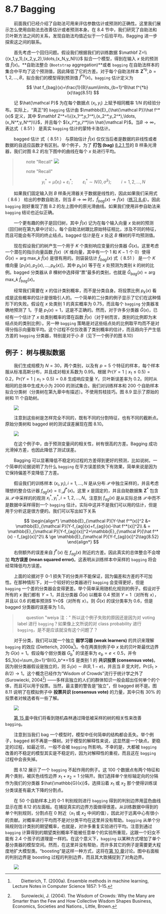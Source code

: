 # 8.7 Bagging

<style>p{text-indent:2em;2}</style>

前面我们已经介绍了自助法可用来评估参数估计或预测的正确性。这里我们展示怎么使用自助法去改善估计或者预测本身。在 8.4 节中，我们研究了自助法和贝叶斯方法之间的关系，发现自助法均值近似于一个后验平均，Bagging 进一步探索这之间的联系。

首先考虑一个回归问题。假设我们根据我们的训练数据 $\mathbf Z=\\{(x_1,y_1),(x_2,y_2),\ldots,(x_N,y_N)\\}$ 拟合一个模型，得到在输入 $x$ 处的预测值 $\hat f(x)$。**自助法整合 (`Bootstrap` aggregation)**或者 `bagging` 在自助法样本的集合中平均了这个预测值，因此降低了它的方差。对于每个自助法样本 $\mathbf Z^{*b},b=1,2,\ldots,B$，拟合我们的模型得到预测值 $\hat f^{*b}(x)$。`bagging` 估计定义为


$$
\hat f_{bag}(x)=\frac{1}{B}\sum\limits_{b=1}^B\hat f^{*b}(x)\tag{8.51} 
$$

记 $\hat{\mathcal P}$ 为在每个数据点 $(x_i,y_i)$ 上赋予相同概率 $1/N$ 的经验分布。实际上，“真正”的 `bagging` 估计由 $\mathbb{E}_{\hat{\mathcal P}}\hat f^*(x)$ 定义，其中 $\mathbf Z^*=\\{(x_1^*,y_1^*),(x_2^*,y_2^*),\ldots,(x_N^*,y_N^*)\\}$，并且每个 $(x_i^*,y_i^*)\in \hat{\mathcal P}$。当$B\rightarrow \infty$，表达式（ 8.51 ） 是真实 `bagging` 估计的蒙特卡洛估计。

bagged 估计 式（ 8.51 ） 与原始估计 $\hat f(x)$ 仅仅当后者是数据的非线性或者数据的自适应函数才有区别。举个例子，为了 **打包 (bag)** [8.2.1 节](8.2-The-`Bootstrap`-and-Maximum-Likelihood-Methods/index.html)的 B 样条光滑器，我们对图 8.2 的左下图中的曲线在每个 $x$ 处进行平均。

> note "Recall"
    ![](../img/08/fig8.2.png)
>
> note "Recall"
>    
>$$
    y_i^*=\hat\mu(x_i)+\varepsilon_i^*;\qquad \varepsilon_i^*\sim N(0,\hat\sigma^2);\qquad i=1,2,\ldots,N\tag{8.6}     
>$$

如果我们固定输入则 $B$ 样条光滑器关于数据是线性的，因此如果我们采用式（ 8.6 ） 给出的参数自助法，则当 $B\rightarrow \infty$ 时，$\hat f_{bag}(x)\rightarrow \hat f(x)$（[练习 8.4](https://github.com/szcf-weiya/ESL-CN/issues/146)）。因此 `bagging` 刚好重现了图 8.2 的左上图中的原光滑曲线。如果我们使用非参自助法来 `bagging` 结论也近似正确。

一个更有趣的例子是回归树，其中 $\hat f(x)$ 记为在每个输入向量 $x$ 处树的预测（回归树在第九章中讨论）。每个自助法树跟比原始特征相比，涉及不同的特征，而且可能会有不同的终止结点。bagged 估计是在 $x$ 处这 $B$ 棵树的平均预测值。

现在假设我们的树产生一个用于 $K$ 个类别响应变量的分类器 $\hat G(x)$。这里考虑一个潜在的指示向量函数 $\hat f(x)$（$K$ 维向量，其中有一个 $1$ 和 $K-1$ 个 $0$）使得 $\hat G(x)=\mathrm{arg \; max}\_k\;\hat f(x)$ 是很有用的。则袋装估计 $\hat f_{bag}(x)$ 式（ 8.51 ） 是一个 $K$ 维向量 $[p_1(x),p_2(x),\ldots,p_K(x)]$，其中 $p_k(x)$ 等于在 $x$ 处预测为类别 $k$ 的树的比例。bagged 分类器从 $B$ 棵树中选择得“票”最多的类别，也就是 $\hat G_{bag}(x)=\mathrm{arg \; max}\_k\; \hat f_{bag}(x)$。

经常我们需要在 $x$ 的估计类别概率，而不是分类自身。将投票比例 $p_k(x)$ 看成是这些概率的估计是很吸引人的。一个简单的二分类的例子显示了它们在这种情形下的失败。假设在 $x$ 处类别 $1$ 的真实概率为 $0.75$，而且每个 `bagging` 分类器准确地预测了 $1$。于是 $p_1(x)=1$，这是不正确的。然而，对于许多分类器 $\hat G(x)$，已经有一个估计了 $x$ 处类别概率的潜在函数 $\hat f(x)$（对于树而言，类别的比例即为末结点处的类别比例）。另一种 `bagging` 策略是对这些结点处的比例取平均而不是对得分指示向量取平均。这个过程不仅仅改善了类别概率的估计，而且趋向于产生低方差的 `bagging` 分类器，特别是对于小 $B$（见下一个例子的图 8.10）

## 例子： 树与模拟数据

我们生成规模为 $N=30$，两个类别，以及有 $p=5$ 个特征的样本，每个样本服从标准高斯分布，并且成对相关系数为 $0.95$。根据 $\mathrm{Pr}(Y=1\mid x_1\le 0.5)=0.2$，$\mathrm{Pr}(Y=1\mid x_1> 0.5)=0.8$ 生成响应变量 $Y$。贝叶斯误差率为 $0.2$。同时从相同的总体中生成大小为 $2000$ 的测试集合。我们对训练样本和 $200$ 个自助样本拟合分类树（分类树在第九章中有描述）。不使用剪枝技巧。图 8.9 显示了原始的树和 $11$ 个自助树。

![](../img/08/fig8.9.png)

注意到这些树是怎样完全不同的，既有不同的分割特征，也有不同的截断点。原始分类树和 bagged 树的测试误差展现在图 8.10。

![](../img/08/fig8.10.png)

在这个例子中，由于预测变量间的相关性，树有很高的方差。Bagging 成功光滑掉方差，也因此降低了测试误差。

Bagging 可以显著降低不稳定的过程的方差得到更好的预测，比如说树。一个简单的论据说明了为什么 `bagging` 在平方误差损失下有效果，简单来说是因为它保持偏差不变降低了方差。

假设我们的训练样本 $(x_i, y_i),i=1,\ldots,N$ 是从分布 $\mathcal P$ 中独立采样的，并且考虑理想的整合估计器 $f_{ag}(x)=\mathbb{E}_{\mathcal P}\hat f^* (x)$。这里 $x$ 是固定的，并且自助数据集 $\mathbf Z^*$ 包含从 $\mathcal P$ 中采样的的观测 $x_i^*, y_i^*, i=1,2,\ldots, N$。注意到 $f_{ag}(x)$ 是从实际总体 $\mathcal P$ 中而不是数据中采样得到一个 `bagging` 估计。实际中这并不是我们可以用的估计，但是用于分析这是很方便的。我们可以写出如下关系


$$
\begin{align*}
\mathbb{E}_{\mathcal P}[Y-\hat f^*(x)]^2 &= \mathbb{E}_{\mathcal P}[Y-f_{ag}(x)+f_{ag}(x)-\hat f^*(x)]^2\\
& = \mathbb{E}_{\mathcal P}[Y-f_{ag}(x)]^2+\mathbb{E}_{\mathcal P}[\hat f^*(x) - f_{ag}(x)]^2\\
& \ge \mathbb{E}_{\mathcal P}[Y-f_{ag}(x)]^2\tag{8.52}
\end{align*}
$$

右侧额外的误差来自 $\hat f^*(x)$ 在 $f_{ag}(x)$ 附近的方差。因此真实的总体整合不会增加 **均方误差 (mean squared error)**。这表明从训练样本中采样的 `bagging` 将会经常降低均方误差。

上面的论据对于 0-1 损失下的分类并不能保证，因为偏差和方差的不可加性。在那种情形下，对一个较好的分类器进行 `bagging` 会变得更好，但是 `bagging` 一个差的分类器会变得更差。举个简单采用随机化规则的例子。假设对于所有的 $x$ 我们都有 $Y=1$，并且分类器 $\hat G(x)$ 以概率 $0.4$ 预测 $Y=1$（对所有 $x$），并且以 $0.6$ 的概率预测$ Y=0$（对所有 $x$）。则 $\hat G(x)$ 的误分类率为 $0.6$，但是 bagged 分类器的误差率为 $1.0$。

> question "weiya 注："
    所以这个例子失败的原因还是因为对 voting label 进行 `bagging`？如果像上文所说的对 class probability 进行 `bagging`，是不是应该就没有这个问题了？

对于分类，我们可以就一个独立 **弱学习器 (weak learners)** 的共识来理解 `bagging` 的效应 (Dietterich, 2000a[^1])。令在两类别例子中 $x$ 处的贝叶斯最优边界为 $G(x)=1$。假设每个弱分类器 $G_b^*$ 的误差率为 $e_b=e<0.5$，并令 $S_1(x)=\sum_{b=1}^BI(G_b^*=1)$ 是类别 $1$ 的 **共识投票 (consensus vote)**。因为弱分类器假设是独立的，则 $S_1(x)\sim B(B, 1-e)$，并且当 $B$ 变大时，$\mathrm{Pr}(S_1>B/2)\rightarrow 1$。这个概念已经作为“Wisdom of Crowds”流行于统计学之外了 (Surowiecki, 2004[^2]) ——多样且独立的人们的群体知识一般会超出任何单个的个体，而且可以用于投票。当然，最主要的警告是“独立”，但 bagged 树不是。图 8.11 说明了在模拟例子中 **投票共识 (consensus vote)** 的力量，其中只有 $30\%$ 的投票者对候选者有一些了解。

![](../img/08/fig8.11.png)

[第 15 章](../15-Random-Forests/15.1-Introduction/index.html)中我们将看到随机森林通过降低被采样的树的相关性来改善`bagging`。

注意到当我们 bag 一个模型时，模型中任何简单的结构都会丢失。举个例子，bagged 树不再是一棵树。对于模型的解释性来说，这显然是一个缺点。更稳定的过程，如最近邻，一般不会被 `bagging` 所影响。不幸的是，大都被 `bagging` 改善的不稳定的模型其实是不稳定的，因为对解释性的重视，而且这在 `bagging` 过程中会丧失掉。

图 8.12 展示了一个 `bagging` 不起作用的例子。这 100 个数据点有两个特征和两个类别，被灰色线性边界 $x_1+x_2=1$ 分隔开。我们选择单个坐标轴定向的分隔作为我们的分类器 $\hat{\mathbb{G}(x)}$，选择沿着 $x_1$ 或 $x_2$ 那个使得训练误分类误差有最大下降的分割点。

在 50 个自助样本上的 0-1 判别规则进行 `bagging` 得到的判别边界用蓝色曲线显示在图 8.12 的左面板。在捕捉真实的边界方面做得很差。从训练数据中得到的单个判别规则，分割点在 0 附近（$x_1$ 或 $x_2$ 中间的值），因此对于远离中心有很小的贡献。对概率进行平均而不是对分类平均在这里并没有帮助。`bagging` 从单个分隔规则估计类别的期望概率，也就是，对许多重复实验进行平均。注意到通过 `bagging` 计算得到的期望类别概率不能被任意单个的实验所重现，这跟一个妇女不能有 2.4 个孩子的道理是一样的。在这个意义下，`bagging` 以某种方式增加了单个基分类器的模型空间。然而，在这里并没有帮助，而许多其它的例子是需要更大程度地扩大模型类。<!--所以这里的意思是`bagging`扩大的还不够吗？-->“boosting”是这样一种方式，这将在[第 10 章](../10-Boosting-and-Additive-Trees/10.1-Boosting-Methods/index.html)讨论。图中右面板的判别边界是 boosting 过程的判别边界，而且其大致捕捉到了对角边界。

![](../img/08/fig8.12.png)

[^1]: Dietterich, T. (2000a). Ensemble methods in machine learning, Lecture Notes in Computer Science 1857: 1–15.
[^2]: Surowiecki, J. (2004). The Wisdom of Crowds: Why the Many are Smarter than the Few and How Collective Wisdom Shapes Business, Economics, Societies and Nations., Little, Brown.